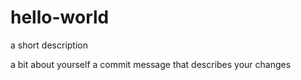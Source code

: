 # hello-world
a short description

a bit about yourself
a commit message that describes your changes
